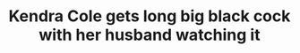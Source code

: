 ---
layout: post
title: Kendra Cole gets long big black cock with her husband watching it
duration: '10:00'
view: 255
rate: 2
video: 'https://flashservice.xvideos.com/embedframe/25705245'
category: 
 - black
tags: 
 - big-black-cock
priority: 0.9
changefreq: daily
---